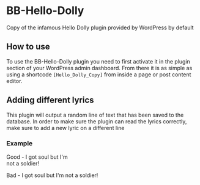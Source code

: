 # BB-Hello-Dolly
Copy of the infamous Hello Dolly plugin provided by WordPress by default

## How to use
To use the BB-Hello-Dolly plugin you need to first activate it in the plugin section of your WordPress admin dashboard. From there it is as simple as using a shortcode `[Hello_Dolly_Copy]` from inside a page or post content editor.

## Adding different lyrics
This plugin will output a random line of text that has been saved to the database. In order to make sure the plugin can read the lyrics correctly, make sure to add a new lyric on a different line

### Example
Good - I got soul but I'm  
not a soldier!
       
Bad - I got soul but I'm not a soldier!
